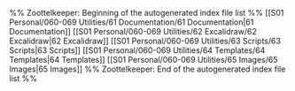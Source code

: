 %% Zoottelkeeper: Beginning of the autogenerated index file list  %%
 [[S01 Personal/060-069 Utilities/61 Documentation/61 Documentation|61 Documentation]]
 [[S01 Personal/060-069 Utilities/62 Excalidraw/62 Excalidraw|62 Excalidraw]]
 [[S01 Personal/060-069 Utilities/63 Scripts/63 Scripts|63 Scripts]]
 [[S01 Personal/060-069 Utilities/64 Templates/64 Templates|64 Templates]]
 [[S01 Personal/060-069 Utilities/65 Images/65 Images|65 Images]]
%% Zoottelkeeper: End of the autogenerated index file list  %%

